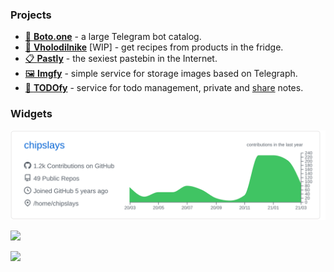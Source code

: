### Projects
* [🥖 **Boto.one**](https://boto.one/?utm_source=github_chipslays) - a large Telegram bot catalog.
* [🍳 **Vholodilnike**](https://vholodilnike.cf/?utm_source=github_chipslays) [WIP] - get recipes from products in the fridge.
* [📋 **Pastly**](https://pastly.cf/?utm_source=github_chipslays) - the sexiest pastebin in the Internet.
* [🖼 **Imgfy**](https://imgfy.cf/?utm_source=github_chipslays) - simple service for storage images based on Telegraph.
* [📌 **TODOfy**](https://todofy.ml/?utm_source=github_chipslays) - service for todo management, private and [share](https://todofy.ml/@chipslays/welcome) notes.

### Widgets
[![](https://raw.githubusercontent.com/aethletic/aethletic/master/profile-summary-card-output/github/0-profile-details.svg)](https://github.com/aethletic/github-profile-summary-cards)


![](https://komarev.com/ghpvc/?username=aethletic)

![](https://hit.yhype.me/github/profile?user_id=19103498)

